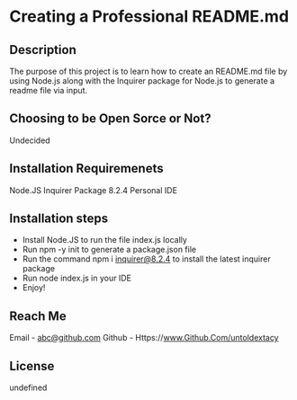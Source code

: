 # Creating a Professional README.md


## Description
The purpose of this project is to learn how to create an README.md file by using Node.js along with the Inquirer package for Node.js to generate a readme file via input.


## Choosing to be Open Sorce or Not?
Undecided

## Installation Requiremenets
Node.JS
Inquirer Package 8.2.4
Personal IDE

## Installation steps

-  Install Node.JS to run the file index.js locally
-  Run npm -y init to generate a package.json file
-  Run the command npm i inquirer@8.2.4 to install the latest inquirer package
-  Run node index.js in your IDE
-  Enjoy!

## Reach Me

Email - abc@github.com
Github - Https://www.Github.Com/untoldextacy


## License

undefined

